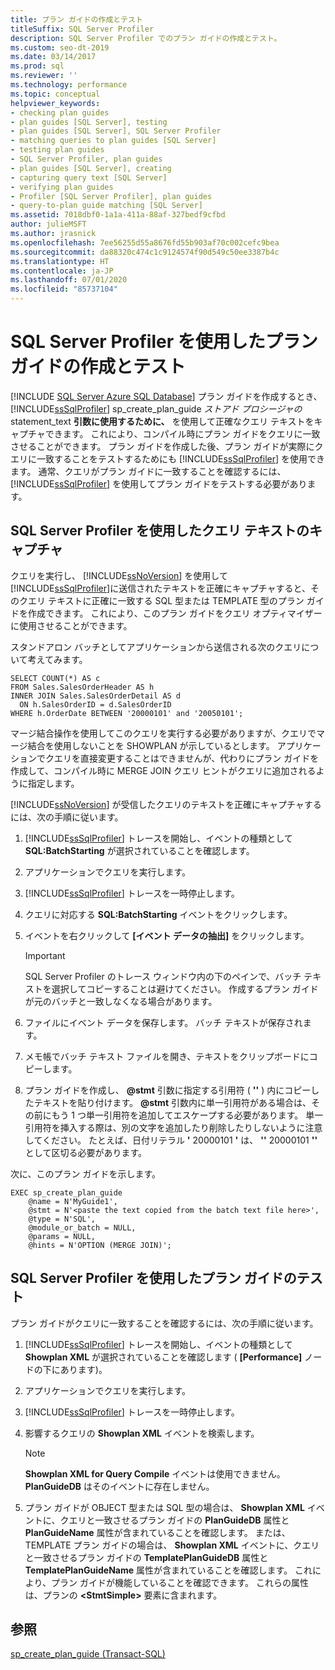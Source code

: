 ```yaml
---
title: プラン ガイドの作成とテスト
titleSuffix: SQL Server Profiler
description: SQL Server Profiler でのプラン ガイドの作成とテスト。
ms.custom: seo-dt-2019
ms.date: 03/14/2017
ms.prod: sql
ms.reviewer: ''
ms.technology: performance
ms.topic: conceptual
helpviewer_keywords:
- checking plan guides
- plan guides [SQL Server], testing
- plan guides [SQL Server], SQL Server Profiler
- matching queries to plan guides [SQL Server]
- testing plan guides
- SQL Server Profiler, plan guides
- plan guides [SQL Server], creating
- capturing query text [SQL Server]
- verifying plan guides
- Profiler [SQL Server Profiler], plan guides
- query-to-plan guide matching [SQL Server]
ms.assetid: 7018dbf0-1a1a-411a-88af-327bedf9cfbd
author: julieMSFT
ms.author: jrasnick
ms.openlocfilehash: 7ee56255d55a8676fd55b903af70c002cefc9bea
ms.sourcegitcommit: da88320c474c1c9124574f90d549c50ee3387b4c
ms.translationtype: HT
ms.contentlocale: ja-JP
ms.lasthandoff: 07/01/2020
ms.locfileid: "85737104"
---
```

# <a name="use-sql-server-profiler-to-create-and-test-plan-guides"></a>SQL Server Profiler を使用したプラン ガイドの作成とテスト
[!INCLUDE [SQL Server Azure SQL Database](../../includes/applies-to-version/sql-asdb.md)]
  プラン ガイドを作成するとき、 [!INCLUDE[ssSqlProfiler](../../includes/sssqlprofiler-md.md)] sp_create_plan_guide *ストアド プロシージャの* statement_text **引数に使用するために、** を使用して正確なクエリ テキストをキャプチャできます。 これにより、コンパイル時にプラン ガイドをクエリに一致させることができます。 プラン ガイドを作成した後、プラン ガイドが実際にクエリに一致することをテストするためにも [!INCLUDE[ssSqlProfiler](../../includes/sssqlprofiler-md.md)] を使用できます。 通常、クエリがプラン ガイドに一致することを確認するには、 [!INCLUDE[ssSqlProfiler](../../includes/sssqlprofiler-md.md)] を使用してプラン ガイドをテストする必要があります。  
  
## <a name="capturing-query-text-by-using-sql-server-profiler"></a>SQL Server Profiler を使用したクエリ テキストのキャプチャ  
 クエリを実行し、 [!INCLUDE[ssNoVersion](../../includes/ssnoversion-md.md)] を使用して [!INCLUDE[ssSqlProfiler](../../includes/sssqlprofiler-md.md)]に送信されたテキストを正確にキャプチャすると、そのクエリ テキストに正確に一致する SQL 型または TEMPLATE 型のプラン ガイドを作成できます。 これにより、このプラン ガイドをクエリ オプティマイザーに使用させることができます。  
  
 スタンドアロン バッチとしてアプリケーションから送信される次のクエリについて考えてみます。  
  
```  
SELECT COUNT(*) AS c  
FROM Sales.SalesOrderHeader AS h  
INNER JOIN Sales.SalesOrderDetail AS d  
  ON h.SalesOrderID = d.SalesOrderID  
WHERE h.OrderDate BETWEEN '20000101' and '20050101';  
```  
  
 マージ結合操作を使用してこのクエリを実行する必要がありますが、クエリでマージ結合を使用しないことを SHOWPLAN が示しているとします。 アプリケーションでクエリを直接変更することはできませんが、代わりにプラン ガイドを作成して、コンパイル時に MERGE JOIN クエリ ヒントがクエリに追加されるように指定します。  
  
 [!INCLUDE[ssNoVersion](../../includes/ssnoversion-md.md)] が受信したクエリのテキストを正確にキャプチャするには、次の手順に従います。  
  
1.  [!INCLUDE[ssSqlProfiler](../../includes/sssqlprofiler-md.md)] トレースを開始し、イベントの種類として **SQL:BatchStarting** が選択されていることを確認します。  
  
2.  アプリケーションでクエリを実行します。  
  
3.  [!INCLUDE[ssSqlProfiler](../../includes/sssqlprofiler-md.md)] トレースを一時停止します。  
  
4.  クエリに対応する **SQL:BatchStarting** イベントをクリックします。  
  
5.  イベントを右クリックして **[イベント データの抽出]** をクリックします。  
  
    > [!IMPORTANT]  
    >  SQL Server Profiler のトレース ウィンドウ内の下のペインで、バッチ テキストを選択してコピーすることは避けてください。 作成するプラン ガイドが元のバッチと一致しなくなる場合があります。  
  
6.  ファイルにイベント データを保存します。 バッチ テキストが保存されます。  
  
7.  メモ帳でバッチ テキスト ファイルを開き、テキストをクリップボードにコピーします。  
  
8.  プラン ガイドを作成し、 **\@stmt** 引数に指定する引用符 ( **''** ) 内にコピーしたテキストを貼り付けます。 **\@stmt** 引数内に単一引用符がある場合は、その前にもう 1 つ単一引用符を追加してエスケープする必要があります。 単一引用符を挿入する際は、別の文字を追加したり削除したりしないように注意してください。 たとえば、日付リテラル **'** 20000101 **'** は、 **''** 20000101 **''** として区切る必要があります。  
  
 次に、このプラン ガイドを示します。  
  
```  
EXEC sp_create_plan_guide   
    @name = N'MyGuide1',  
    @stmt = N'<paste the text copied from the batch text file here>',  
    @type = N'SQL',  
    @module_or_batch = NULL,  
    @params = NULL,  
    @hints = N'OPTION (MERGE JOIN)';  
```  
  
## <a name="testing-plan-guides-by-using-sql-server-profiler"></a>SQL Server Profiler を使用したプラン ガイドのテスト  
 プラン ガイドがクエリに一致することを確認するには、次の手順に従います。  
  
1.  [!INCLUDE[ssSqlProfiler](../../includes/sssqlprofiler-md.md)] トレースを開始し、イベントの種類として **Showplan XML** が選択されていることを確認します ( **[Performance]** ノードの下にあります)。  
  
2.  アプリケーションでクエリを実行します。  
  
3.  [!INCLUDE[ssSqlProfiler](../../includes/sssqlprofiler-md.md)] トレースを一時停止します。  
  
4.  影響するクエリの **Showplan XML** イベントを検索します。  
  
    > [!NOTE]  
    >  **Showplan XML for Query Compile** イベントは使用できません。 **PlanGuideDB** はそのイベントに存在しません。  
  
5.  プラン ガイドが OBJECT 型または SQL 型の場合は、 **Showplan XML** イベントに、クエリと一致させるプラン ガイドの **PlanGuideDB** 属性と **PlanGuideName** 属性が含まれていることを確認します。 または、TEMPLATE プラン ガイドの場合は、 **Showplan XML** イベントに、クエリと一致させるプラン ガイドの **TemplatePlanGuideDB** 属性と **TemplatePlanGuideName** 属性が含まれていることを確認します。 これにより、プラン ガイドが機能していることを確認できます。 これらの属性は、プランの **\<StmtSimple>** 要素に含まれます。  
  
## <a name="see-also"></a>参照  
 [sp_create_plan_guide &#40;Transact-SQL&#41;](../../relational-databases/system-stored-procedures/sp-create-plan-guide-transact-sql.md)  
  
  
